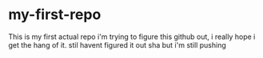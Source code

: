 # my-first-repo
This is my first actual repo
i'm trying to figure this github out, i really hope i get the hang of it.
stil havent figured it out sha but i'm still pushing
